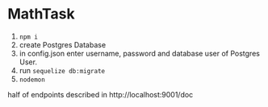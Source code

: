 # MathTask

1) ```npm i```
2) create Postgres Database
3) in config.json enter username, password and database user of Postgres User.
4) run ```sequelize db:migrate``` 
5) ```nodemon```


half of endpoints described in 
http://localhost:9001/doc
